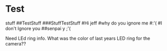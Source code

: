 # Test
stuff
##TestStuff
###StuffTestStuff
#Hi jeff
#why do you ignore me
#:'(
#I don't Ignore you
##senpai y ;'(

Need LEd ring info.
What was the color of last years LED ring for the camera??